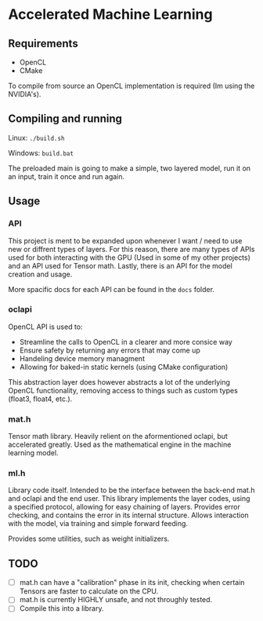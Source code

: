# Accelerated Machine Learning
## Requirements
- OpenCL
- CMake

To compile from source an OpenCL implementation is required (Im using the NVIDIA's).

## Compiling and running
Linux:
`./build.sh`

Windows:
`build.bat`

The preloaded main is going to make a simple, two layered model, run it on an input, train it once and run again.

## Usage
### API
This project is ment to be expanded upon whenever I want / need to use new or diffrent types of layers.
For this reason, there are many types of APIs used for both interacting with the GPU (Used in some of my other projects)
and an API used for Tensor math.
Lastly, there is an API for the model creation and usage.

More spacific docs for each API can be found in the `docs` folder.

### oclapi
OpenCL API is used to:
- Streamline the calls to OpenCL in a clearer and more consice way
- Ensure safety by returning any errors that may come up
- Handeling device memory managment
- Allowing for baked-in static kernels (using CMake configuration)

This abstraction layer does however abstracts a lot of the underlying OpenCL functionality,
removing access to things such as custom types (float3, float4, etc.).

### mat.h
Tensor math library. Heavily relient on the aformentioned oclapi, but accelerated greatly.
Used as the mathematical engine in the machine learning model.

### ml.h
Library code itself.
Intended to be the interface between the back-end mat.h and oclapi and the end user.
This library implements the layer codes, using a specified protocol, allowing for easy chaining of layers.
Provides error checking, and contains the error in its internal structure.
Allows interaction with the model, via training and simple forward feeding.

Provides some utilities, such as weight initializers.

## TODO
- [ ] mat.h can have a "calibration" phase in its init, checking when certain Tensors are faster to calculate on the CPU.
- [ ] mat.h is currently HIGHLY unsafe, and not throughly tested.
- [ ] Compile this into a library.
